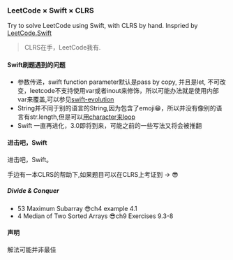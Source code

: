 ### LeetCode × Swift × CLRS

Try to solve LeetCode using Swift, with CLRS by hand.
Inspried by [LeetCode.Swift](https://github.com/lexrus/LeetCode.swift)


> CLRS在手，LeetCode我有.


#### Swift刷题遇到的问题

- 参数传递，swift function parameter默认是pass by copy, 并且是let, 不可改变，leetcode不支持使用var或者inout来修饰，所以可能办法就是使用内部var来覆盖,可以参见[swift-evolution](https://github.com/apple/swift-evolution/blob/master/proposals/0003-remove-var-parameters.md)
- String并不同于别的语言的String,因为包含了emoji😁，所以并没有像别的语言有str.length,但是可以[用character来loop](https://developer.apple.com/library/ios/documentation/Swift/Conceptual/Swift_Programming_Language/StringsAndCharacters.html)
- Swift 一直再进化，3.0即将到来，可能之前的一些写法又将会被推翻


#### 进击吧，Swift

进击吧，Swift。


手边有一本CLRS的帮助下,如果题目可以在CLRS上考证到 -> 😎


##### Divide & Conquer

- 53 Maximum Subarray	😎ch4 example 4.1
- 4 Median of Two Sorted Arrays 😎ch9 Exercises 9.3-8 





#### 声明

解法可能并非最佳





